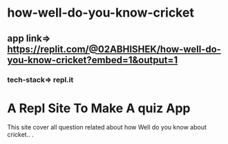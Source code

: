 # how-well-do-you-know-cricket
## app link=> https://replit.com/@02ABHISHEK/how-well-do-you-know-cricket?embed=1&output=1
### tech-stack=> repl.it
# A Repl Site To Make A quiz App

This site cover all question related about how Well do you know about cricket.. .
